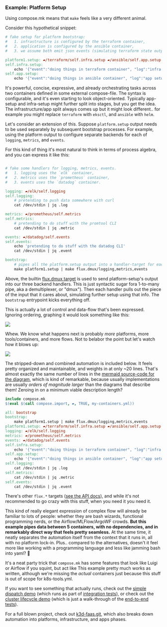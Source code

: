### Example: Platform Setup

Using compose.mk means that `make` feels like a very different animal.

Consider this hypothetical snippet:

``` Makefile
# fake setup for platform bootstrap:
#   1. infrastructure is configured by the terraform container, 
#   2. application is configured by the ansible container,
#   3. we assume both emit json events (simulating terraform state output, etc)

platform1.setup: ▰/terraform/self.infra.setup ▰/ansible/self.app.setup
self.infra.setup:
    echo '{"event":"doing things in terraform container", "log":"infra setup done", "metric":123}'
self.app.setup:
    echo '{"event":"doing things in ansible container", "log":"app setup done", "metric":123}'
```

It's powerful, concise, expressive, and already orchestrating tasks across two containers defined in some external compose-file.  The syntax is configurable, and it's even starting to look object-oriented.  Typically app-setup and infra-setup might further split into stages, but you get the idea.  The infrastructure/app split always comes up but it might look different.. for example you might replace `terraform` with `eksctl`, and `ansible` with `helm`.

Let's consider an extension of this.  Suppose `platform.setup` output needs to be used separately by subsequent bootstrap processes.  For example, using the platform output to configure separate backends for each of `logging`, `metrics`, and `events`.  

For this kind of thing it's most natural to think in terms of process algebra, and you can express it like this:

```Makefile

# fake some handlers for logging, metrics, events.
#   1. logging uses the `elk` container,
#   2. metrics uses the `prometheus` container,
#   3. events uses the `datadog` container.

logging: ▰/elk/self.logging
self.logging:
    # pretending to push data somewhere with curl
    cat /dev/stdin | jq .log

metrics: ▰/prometheus/self.metrics
self.metrics:
    # pretending to do stuff with the promtool CLI
    cat /dev/stdin | jq .metric

events: ▰/datadog/self.events
self.events:
    echo 'pretending to do stuff with the datadog CLI'
    cat /dev/stdin | jq .event

bootstrap:
    # pipes all the platform.setup output into a handler-target for each LME backend
    make platform1.setup | make flux.dmux/logging,metrics,events
```

Above, the builtin [flux.dmux target](#flowdmux) is used to send platform-setup's output into our three backend handlers.  This is just syntactic sugar fora 1-to-many pipe, aka a demultiplexer, or "dmux").  Then each handler pulls out the piece of the input that it cares about, simulating further setup using that info.  The `bootstrap` entrypoint kicks everything off.  

This is actually a lot of control and data-flow that's been expressed.  Ignoring ordering, graphing it would look something like this:

<img src=img/example-platform-1.png>

Whew.  We know what happens next is probably *more* platforms, more tools/containers, and more flows.  Not to belabor the point but let's watch how it blows up:

<img src=img/example-platform-2.png>

The stripped-down and combined automation is included below. It feels pretty organized and maintainable, and weights in at only ~20 lines.  That's almost exactly the same number of lines in the [mermaid source-code for the diagram](docs/example-platform-1.mmd), which is kind of remarkable, because usually implementations are usually *orders of magnitude larger* than the diagrams that describe them!  Zeroing in on a minimum viable description length?

```Makefile 
include compose.mk
$(eval $(call compose.import, ▰, TRUE, my-containers.yml))

all: bootstrap 
bootstrap:
    make platform1.setup | make flux.dmux/logging,metrics,events
platform1.setup: ▰/terraform/self.infra.setup ▰/ansible/self.app.setup
logging: ▰/elk/self.logging
metrics: ▰/prometheus/self.metrics
events: ▰/datadog/self.events
self.infra.setup:
    echo '{"event":"doing things in terraform container", "log":"infra setup done", "metric":123}'
self.app.setup:
    echo '{"event":"doing things in ansible container", "log":"app setup done", "metric":123}'
self.logging:
    cat /dev/stdin | jq .log
self.metrics:
    cat /dev/stdin | jq .metric
self.events:
    cat /dev/stdin | jq .event
```

There's other `flux.*` targets ([see the API docs](#apicomposemkflux)), and while it's not recommended to go crazy with this stuff, when you need it you need it.  

This kind of really elegant expression of complex flow will already be familiar to lots of people: whether they are bash wizards, functional programming nerds, or the Airflow/MLFlow/ArgoWF crowds.  **But this example pipes data between 5 containers, with no dependencies, and in remarkably direct way that feels pretty seamless.**  At the same time, it neatly separates the automation itself from the context that it runs in, all with no platform lock-in.  Plus.. compared to the alternatives, doesn't it feel more like working with a programming language and less like jamming bash into yaml? 🤔

It's a neat party trick that `compose.mk` has some features that look like Luigi or Airflow if you squint, but  act like This example pretty much works as written, although we're missing the *actual* containers just because this stuff is out of scope for k8s-tools.yml.  

If you want to see something that actually runs, check out the [simple dispatch demo](#container-dispatch) (which runs as part of [integration tests](tests/Makefile.itest.mk)), or check out the [cluster lifecycle demo](#demo-cluster-automation) (which is just a walk-through of the [end-to-end tests](tests/Makefile.e2e.mk)).  

For a full blown project, check out [k3d-faas.git](https://github.com/elo-enterprises/k3d-faas), which also breaks down automation into platforms, infrastructure, and apps phases.
